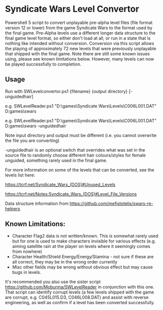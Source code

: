 # Syndicate Wars Level Convertor

Powershell 5 script to convert unplayable pre-alpha level files (file format version 12 or lower) from the game Syndicate Wars to the format used by the final game. Pre-Alpha levels use a different longer data structure to the final game level format, so either don't load at all, or run in a state that is nothing like intended without conversion. Conversion via this script allows the playing of approximately 72 new levels that were previously unplayable that shipped with the final game. Note there are still some known issues using, please see known limitations below. However, many levels can now be played successfully to completion.

## Usage

Run with SWLevelconvertor.ps1 {filename} {output directory} [-unguidedhair]

e.g. SWLevelReader.ps1 "D:\games\Syndicate Wars\Levels\C006L001.DAT" D:games\swars

e.g. SWLevelReader.ps1 "D:\games\Syndicate Wars\Levels\C006L001.DAT" D:games\swars -unguidedhair

Note input directory and output must be different (i.e. you cannot overwrite the file you are converting)

-unguidedhair is an optional switch that overrides what was set in the source file to randomly choose different hair colours/styles for female unguided, something rarely used in the final game.

For more information on some of the levels that can be converted, see the levels list here:

https://tcrf.net/Syndicate_Wars_(DOS)#Unused_Levels</br>

https://tcrf.net/Notes:Syndicate_Wars_(DOS)#Level_File_Versions

Data structure information from https://github.com/mefistotelis/swars-re-helpers


## Known Limitations:

* Character Flag2 data is not written/known. This is somewhat rarely used but for one is used to make characters invisible for various effects (e.g. aiming satellite rain at the player on levels where it seemingly comes from nowhere)
* Character Health/Shield Energy/Energy/Stamina - not sure if these are all correct, they may be in the wrong order currently
* Misc other fields may be wrong without obvious effect but may cause bugs in levels.

It's recommended you also use the sister script https://github.com/Moburma/SWLevelReader in conjunction with this one. That script can identify corrupt levels (a few levels shipped with the game are corrupt, e.g. C045L015.D3, C046L008.DAT) and assist with reverse engineering, as well as confirm if a level has been converted successfully.
